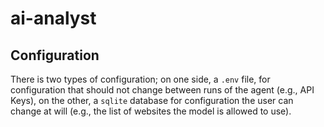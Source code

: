 # ai-analyst

## Configuration

There is two types of configuration; on one side, a `.env` file, for configuration that should not change between runs of the agent (e.g., API Keys), on the other, a `sqlite` database for configuration the user can change at will (e.g., the list of websites the model is allowed to use).
